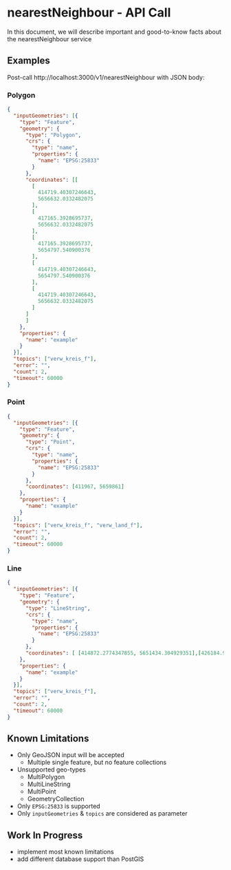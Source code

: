 # nearestNeighbour - API Call
In this document, we will describe important and good-to-know facts about the nearestNeighbour service

## Examples
Post-call http://localhost:3000/v1/nearestNeighbour with JSON body: 

### Polygon
```json
{
  "inputGeometries": [{
    "type": "Feature",
    "geometry": {
      "type": "Polygon",
      "crs": {
        "type": "name",
        "properties": {
          "name": "EPSG:25833"
        }
      },
      "coordinates": [[
        [
          414719.40307246643,
          5656632.0332482075
        ],
        [
          417165.3928695737,
          5656632.0332482075
        ],
        [
          417165.3928695737,
          5654797.540900376
        ],
        [
          414719.40307246643,
          5654797.540900376
        ],
        [
          414719.40307246643,
          5656632.0332482075
        ]
      ]
      ]
    },
    "properties": {
      "name": "example"
    }
  }],
  "topics": ["verw_kreis_f"],
  "error": "",
  "count": 2,
  "timeout": 60000
}
```

### Point
```json
{
  "inputGeometries": [{
    "type": "Feature",
    "geometry": {
      "type": "Point",
      "crs": {
        "type": "name",
        "properties": {
          "name": "EPSG:25833"
        }
      },
      "coordinates": [411967, 5659861]
    },
    "properties": {
      "name": "example"
    }
  }],
  "topics": ["verw_kreis_f", "verw_land_f"],
  "error": "",
  "count": 2,
  "timeout": 60000
}
```

### Line
```json
{
  "inputGeometries": [{
    "type": "Feature",
    "geometry": {
      "type": "LineString",
      "crs": {
        "type": "name",
        "properties": {
          "name": "EPSG:25833"
        }
      },
      "coordinates": [ [414872.2774347855, 5651434.304929351],[426184.9802464067, 5655256.163987332] ]
    },
    "properties": {
      "name": "example"
    }
  }],
  "topics": ["verw_kreis_f"],
  "error": "",
  "count": 2,
  "timeout": 60000
}
```

## Known Limitations
- Only GeoJSON input will be accepted
  - Multiple single feature, but no feature collections
- Unsupported geo-types
  - MultiPolygon
  - MultiLineString
  - MultiPoint
  - GeometryCollection
- Only `EPSG:25833` is supported
- Only `inputGeometries` & `topics` are considered as parameter

## Work In Progress
- implement most known limitations
- add different database support than PostGIS